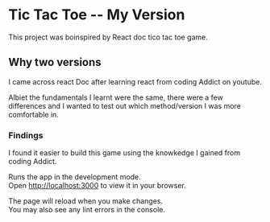 # Tic Tac Toe -- My Version 

This project was boinspired by React doc tico tac toe game.

## Why two versions 

I came across react Doc after learning react from coding Addict on youtube.

Albiet the fundamentals I learnt were the same, there were a few differences and I wanted to test out which method/version I was more comfortable in. 

### Findings 

I found it easier to build this game using the knowkedge I gained from coding Addict. 

Runs the app in the development mode.\
Open [http://localhost:3000](http://localhost:3000) to view it in your browser.

The page will reload when you make changes.\
You may also see any lint errors in the console.

